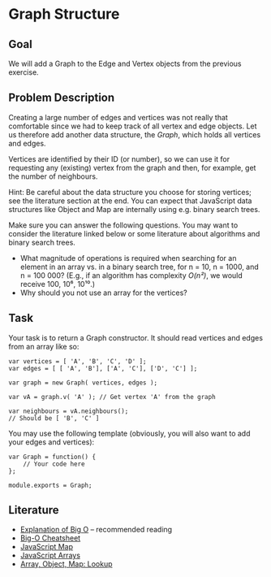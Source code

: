 # Graph Structure

## Goal

We will add a Graph to the Edge and Vertex objects from the previous exercise.

## Problem Description

Creating a large number of edges and vertices was not really that comfortable since we had to keep track
of all vertex and edge objects. Let us therefore add another data structure, the *Graph*, which holds 
all vertices and edges.

Vertices are identified by their ID (or number), so we can use it for requesting any (existing) vertex
from the graph and then, for example, get the number of neighbours.

Hint: Be careful about the data structure you choose for storing vertices; see the literature section
at the end. You can expect that JavaScript data structures like Object and Map are internally using
e.g. binary search trees.

Make sure you can answer the following questions. You may want to consider the literature linked below
or some literature about algorithms and binary search trees.

* What magnitude of operations is required when searching for an element in an array vs. in a binary search tree,
  for n = 10, n = 1000, and n = 100 000? (E.g., if an algorithm has complexity *O(n²)*, we would receive 100, 10⁶, 10¹⁰.)
* Why should you not use an array for the vertices?

## Task

Your task is to return a Graph constructor. It should read vertices and edges from an array like so:

    var vertices = [ 'A', 'B', 'C', 'D' ];
    var edges = [ [ 'A', 'B'], ['A', 'C'], ['D', 'C'] ];
    
    var graph = new Graph( vertices, edges );
    
    var vA = graph.v( 'A' ); // Get vertex 'A' from the graph
    
    var neighbours = vA.neighbours();
    // Should be [ 'B', 'C' ]

You may use the following template (obviously, you will also want to add your edges and vertices):

    var Graph = function() {
        // Your code here
    };
    
    module.exports = Graph;


## Literature

* [Explanation of Big O](http://stackoverflow.com/a/487278/271961) – recommended reading
* [Big-O Cheatsheet](http://bigocheatsheet.com/)
* [JavaScript Map](https://developer.mozilla.org/en-US/docs/Web/JavaScript/Reference/Global_Objects/Map)
* [JavaScript Arrays](https://developer.mozilla.org/en-US/docs/Web/JavaScript/Reference/Global_Objects/Array)
* [Array, Object, Map: Lookup](http://jsperf.com/es6-array-object-map-lookup)